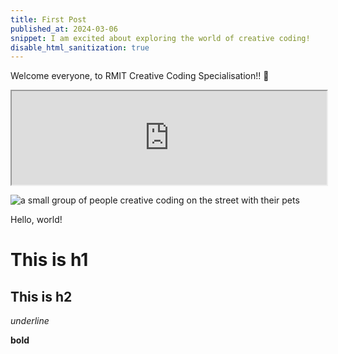 ```yaml
---
title: First Post
published_at: 2024-03-06
snippet: I am excited about exploring the world of creative coding!
disable_html_sanitization: true
---
```


Welcome everyone, to RMIT Creative Coding Specialisation!! 🚀

<iframe src="https://editor.p5js.org/capogreco/full/-B11g3Uth" width="100%"></iframe>

![a small group of people creative coding on the street with their pets](/240306_first_post/ccs_pfp.png)

Hello, world!

# This is h1

## This is h2

_underline_

**bold**
